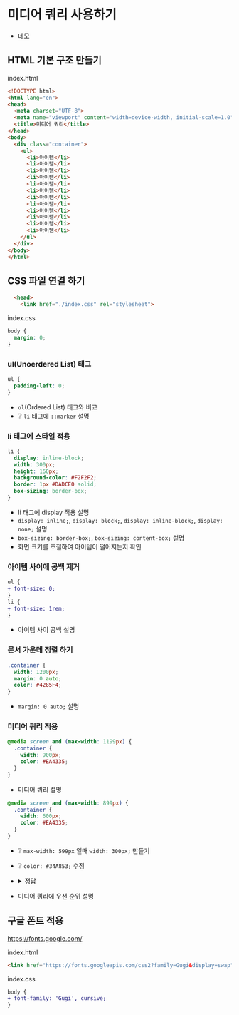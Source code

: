 # 미디어 쿼리 사용하기

* [데모](https://ovdncids.github.io/html-css-curriculum/media-query)

## HTML 기본 구조 만들기
index.html
```html
<!DOCTYPE html>
<html lang="en">
<head>
  <meta charset="UTF-8">
  <meta name="viewport" content="width=device-width, initial-scale=1.0">
  <title>미디어 쿼리</title>
</head>
<body>
  <div class="container">
    <ul>
      <li>아이템</li>
      <li>아이템</li>
      <li>아이템</li>
      <li>아이템</li>
      <li>아이템</li>
      <li>아이템</li>
      <li>아이템</li>
      <li>아이템</li>
      <li>아이템</li>
      <li>아이템</li>
      <li>아이템</li>
      <li>아이템</li>
    </ul>
  </div>
</body>
</html>
```

## CSS 파일 연결 하기
```html
  <head>
    <link href="./index.css" rel="stylesheet">
```
index.css
```css
body {
  margin: 0;
}
```

### ul(Unoerdered List) 태그
```css
ul {
  padding-left: 0;
}
```
* `ol`(Ordered List) 태그와 비교
* ❔ `li` 태그에 `::marker` 설명

### li 태그에 스타일 적용
```css
li {
  display: inline-block;
  width: 300px;
  height: 160px;
  background-color: #F2F2F2;
  border: 1px #DADCE0 solid;
  box-sizing: border-box;
}
```
* li 태그에 display 적용 설명
* `display: inline;`,  `display: block;`,  `display: inline-block;`,  `display: none;` 설명
* `box-sizing: border-box;`, `box-sizing: content-box;` 설명
* 화면 크기를 조절하여 아이템이 떨어지는지 확인

### 아이템 사이에 공백 제거
```diff
ul {
+ font-size: 0;
}
li {
+ font-size: 1rem;
}
```
* 아이템 사이 공백 설명

### 문서 가운데 정렬 하기
```css
.container {
  width: 1200px;
  margin: 0 auto;
  color: #4285F4;
}
```
* `margin: 0 auto;` 설명

### 미디어 쿼리 적용
```css
@media screen and (max-width: 1199px) {
  .container {
    width: 900px;
    color: #EA4335;
  }
}
```
* 미디어 쿼리 설명

```css
@media screen and (max-width: 899px) {
  .container {
    width: 600px;
    color: #EA4335;
  }
}
```
* ❔ `max-width: 599px` 일때 `width: 300px;` 만들기
* ❔ `color: #34A853;` 수정
* <details><summary>정답</summary>

  ```css
  @media screen and (max-width: 599px) {
    .container {
      width: 300px;
      color: #34A853;
    }
  }
  ```
</details>

* 미디어 쿼리에 우선 순위 설명

## 구글 폰트 적용
https://fonts.google.com/

index.html
```html
<link href="https://fonts.googleapis.com/css2?family=Gugi&display=swap" rel="stylesheet">
```
index.css
```diff
body {
+ font-family: 'Gugi', cursive;
}
```
